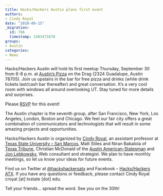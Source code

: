 ```yaml
---
title: Hacks/Hackers Austin plans first event
authors:
- Cindy Royal
date: "2010-09-15"
_migration:
  id: 786
  timestamp: 1483471678
groups:
- Austin
categories:
- News
---
```


Hacks/Hackers Austin will hold its first meetup Thursday, September 30 from 6-8 p.m. at [Austin&#8217;s Pizza][1] on the Drag (2324 Guadalupe, Austin 78705). Join us upstairs in the bar for free pizza and drinks (while drink tickets last/cash bar thereafter) and great conversation. It&#8217;s a very cool room with windows all around overlooking UT. Stay tuned for more details and surprises.

Please [RSVP][2] for this event!

The Austin chapter is the seventh group, after San Francisco, New York, Los Angeles, London, Boston and Chicago. We feel our fair city offers a great combination of communicators and technologists that will result in some amazing projects and opportunities.

Hacks/Hackers Austin is organized by [Cindy Royal][3], an assistant professor at [Texas State University &#8211; San Marcos][4], Matt Stiles and Niran Babalola of [Texas Tribune][5], Christian McDonald of the [Austin American-Statesman][6] and [Jon Lebkowsky][7], Web consultant and strategist. We plan to have monthly meetings, so let us know your ideas for future events.

Find us on Twitter at [@hackshackersatx][8] and Facebook &#8211; [Hacks/Hackers ATX][9]. If you have any questions or feedback, please contact Cindy Royal croyal [at] txstate [dot] edu.

Tell your friends&#8230; spread the word. See you on the 30th!

 [1]: http://www.austinspizza.com/locations.php
 [2]: http://meetup.com/u/21Mr
 [3]: http://cindyroyal.com/
 [4]: http://txstate.edu/
 [5]: http://texastribune.org/
 [6]: http://statesman.com/
 [7]: http://weblogsky.com/
 [8]: http://twitter.com/hackshackersatx
 [9]: http://www.facebook.com/#%21/pages/HacksHackers-ATX/144062202296894?ref=ts